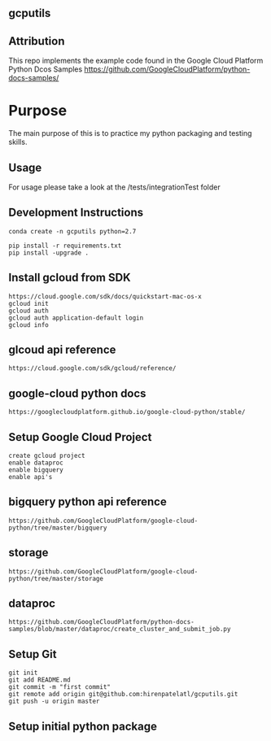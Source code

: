 gcputils
-------------------------------
## Attribution
This repo implements the example code found in the Google Cloud Platform Python Dcos Samples
	https://github.com/GoogleCloudPlatform/python-docs-samples/

# Purpose 
The main purpose of this is to practice my python packaging and testing skills.

## Usage
For usage please take a look at the /tests/integrationTest folder

## Development Instructions
	conda create -n gcputils python=2.7

	pip install -r requirements.txt
	pip install -upgrade .

## Install gcloud from SDK 
	https://cloud.google.com/sdk/docs/quickstart-mac-os-x 
	gcloud init
	gcloud auth 
	gcloud auth application-default login
	gcloud info


## glcoud api reference 
	https://cloud.google.com/sdk/gcloud/reference/
## google-cloud python docs 
	https://googlecloudplatform.github.io/google-cloud-python/stable/

## Setup Google Cloud Project
	create gcloud project
	enable dataproc
	enable bigquery
	enable api's

## bigquery python api reference
	https://github.com/GoogleCloudPlatform/google-cloud-python/tree/master/bigquery

## storage
	https://github.com/GoogleCloudPlatform/google-cloud-python/tree/master/storage

## dataproc
	https://github.com/GoogleCloudPlatform/python-docs-samples/blob/master/dataproc/create_cluster_and_submit_job.py

## Setup Git
	git init
	git add README.md
	git commit -m "first commit"
	git remote add origin git@github.com:hirenpatelatl/gcputils.git
	git push -u origin master

## Setup initial python package
	